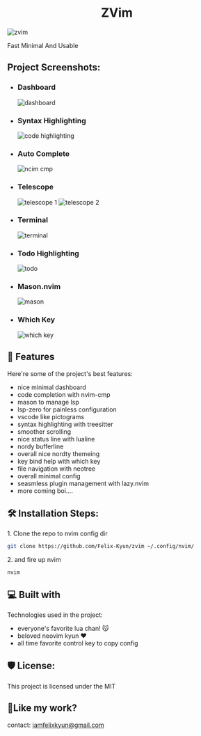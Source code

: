 <h1 align="center" id="title">ZVim</h1>

![zvim](https://socialify.git.ci/Felix-Kyun/zvim/image?description=1&font=KoHo&forks=1&issues=1&language=1&name=1&owner=1&pattern=Circuit%20Board&pulls=1&stargazers=1&theme=Dark)
<p id="description">Fast Minimal And Usable</p>

<h2>Project Screenshots:</h2>

* ### Dashboard
    ![dashboard](https://github.com/Felix-Kyun/zvim/blob/master/assets/dashboard.png?raw=true)

* ### Syntax Highlighting
    ![code highlighting](https://github.com/Felix-Kyun/zvim/blob/master/assets/code_highlighting.png?raw=true)

* ### Auto Complete
    ![ncim cmp](https://github.com/Felix-Kyun/zvim/blob/master/assets/code_suggestions.png?raw=true)

* ### Telescope 
    ![telescope 1](https://github.com/Felix-Kyun/zvim/blob/master/assets/telescope.png?raw=true)
    ![telescope 2](https://github.com/Felix-Kyun/zvim/blob/master/assets/telescope_2.png?raw=true)

* ### Terminal
    ![terminal](https://github.com/Felix-Kyun/zvim/blob/master/assets/terminal.png?raw=true)

* ### Todo Highlighting
    ![todo](https://github.com/Felix-Kyun/zvim/blob/master/assets/todo_feature.png?raw=true)

* ### Mason.nvim
    ![mason](https://github.com/Felix-Kyun/zvim/blob/master/assets/Mason.png?raw=true)

* ### Which Key
    ![which key](https://github.com/Felix-Kyun/zvim/blob/master/assets/which_key.png?raw=true)

  
  
<h2>🧐 Features</h2>

Here're some of the project's best features:

*   nice minimal dashboard
*   code completion with nvim-cmp
*   mason to manage lsp
*   lsp-zero for painless configuration
*   vscode like pictograms
*   syntax highlighting with treesitter
*   smoother scrolling
*   nice status line with lualine
*   nordy bufferline
*   overall nice nordty themeing
*   key bind help with which key
*   file navigation with neotree
*   overall minimal config
*   seasmless plugin management with lazy.nvim
*   more coming boi....

<h2>🛠️ Installation Steps:</h2>

<p>1. Clone the repo to nvim config dir</p>

```bash
git clone https://github.com/Felix-Kyun/zvim ~/.config/nvim/
```

<p>2. and fire up nvim</p>

```
nvim
```

  
  
<h2>💻 Built with</h2>

Technologies used in the project:

*   everyone's favorite lua chan! 😽
*   beloved neovim kyun ❤️
*   all time favorite control key to copy config

<h2>🛡️ License:</h2>

This project is licensed under the MIT

<h2>💖Like my work?</h2>

contact: iamfelixkyun@gmail.com
